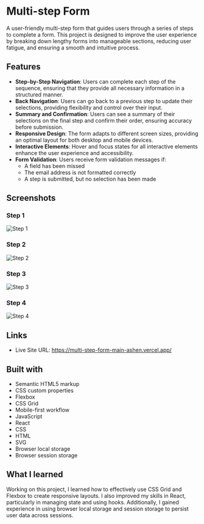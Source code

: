 # Multi-step Form

A user-friendly multi-step form that guides users through a series of steps to complete a form. This project is designed to improve the user experience by breaking down lengthy forms into manageable sections, reducing user fatigue, and ensuring a smooth and intuitive process.

## Features

- **Step-by-Step Navigation**: Users can complete each step of the sequence, ensuring that they provide all necessary information in a structured manner.
- **Back Navigation**: Users can go back to a previous step to update their selections, providing flexibility and control over their input.
- **Summary and Confirmation**: Users can see a summary of their selections on the final step and confirm their order, ensuring accuracy before submission.
- **Responsive Design**: The form adapts to different screen sizes, providing an optimal layout for both desktop and mobile devices.
- **Interactive Elements**: Hover and focus states for all interactive elements enhance the user experience and accessibility.
- **Form Validation**: Users receive form validation messages if:
  - A field has been missed
  - The email address is not formatted correctly
  - A step is submitted, but no selection has been made

## Screenshots

### Step 1
<img src="../design\active-states-step-1.jpg" alt="Step 1" />

### Step 2
<img src="../design\active-states-step-1.jpg" alt="Step 2" />

### Step 3
<img src="../design\active-states-step-1.jpg" alt="Step 3" />

### Step 4
<img src="../design\active-states-step-1.jpg" alt="Step 4" />

## Links

- Live Site URL: https://multi-step-form-main-ashen.vercel.app/
## Built with

- Semantic HTML5 markup
- CSS custom properties
- Flexbox
- CSS Grid
- Mobile-first workflow
- JavaScript
- React
- CSS
- HTML
- SVG
- Browser local storage
- Browser session storage

## What I learned

Working on this project, I learned how to effectively use CSS Grid and Flexbox to create responsive layouts. I also improved my skills in React, particularly in managing state and using hooks. Additionally, I gained experience in using browser local storage and session storage to persist user data across sessions.


